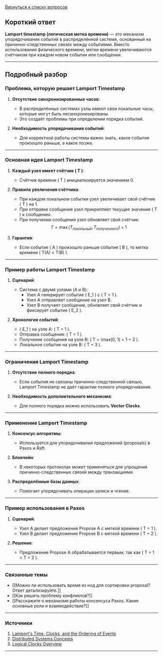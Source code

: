 [Вернуться к списку вопросов](3.%20Список%20вопросов)
## Короткий ответ

**Lamport timestamp (логическая метка времени)** — это механизм упорядочивания событий в распределённой системе, основанный на причинно-следственных связях между событиями. Вместо использования физического времени, метки времени увеличиваются счётчиком при каждом новом событии или сообщении.

---

## Подробный разбор

### Проблема, которую решает Lamport Timestamp

1. **Отсутствие синхронизированных часов**:
   - В распределённых системах узлы имеют свои локальные часы, которые могут быть несинхронизированы.
   - Это создаёт проблемы при определении порядка событий.

2. **Необходимость упорядочивания событий**:
   - Для корректной работы системы важно знать, какое событие произошло раньше, а какое позже.

---

### Основная идея Lamport Timestamp

1. **Каждый узел имеет счётчик \( T \)**:
   - Счётчик времени \( T \) инициализируется значением 0.

2. **Правила увеличения счётчика**:
   - При каждом локальном событии узел увеличивает свой счётчик \( T \) на 1.
   - При отправке сообщения узел прикрепляет текущее значение \( T \) к сообщению.
   - При получении сообщения узел обновляет свой счётчик:
     $$
     T = \max(T_{локальный}, T_{полученного}) + 1
     $$

3. **Гарантия**:
   - Если событие \( A \) произошло раньше события \( B \), то метка времени \( T(A) < T(B) \).

---

### Пример работы Lamport Timestamp

1. **Сценарий**:
   - Система с двумя узлами (A и B):
     - Узел A генерирует событие \( E_1 \) с \( T = 1 \).
     - Узел A отправляет сообщение на узел B.
     - Узел B получает сообщение, обновляет свой счётчик и фиксирует событие \( E_2 \).

2. **Хронология событий**:
   - \( E_1 \) на узле A: \( T = 1 \).
   - Отправка сообщения: \( T = 1 \).
   - Получение сообщения на узле B: \( T = \max(0, 1) + 1 = 2 \).
   - Локальное событие на узле B: \( T = 3 \).

---

### Ограничения Lamport Timestamp

1. **Отсутствие полного порядка**:
   - Если события не связаны причинно-следственной связью, Lamport Timestamp не даёт гарантии полного упорядочивания.

2. **Необходимость дополнительного механизма**:
   - Для полного порядка можно использовать **Vector Clocks**.

---

### Применение Lamport Timestamp

1. **Консенсус алгоритмы**:
   - Используется для упорядочивания предложений (proposals) в Paxos и Raft.

2. **Блокчейн**:
   - В некоторых протоколах может применяться для упрощения причинно-следственных связей между транзакциями.

3. **Распределённые базы данных**:
   - Помогает упорядочивать операции записи и чтения.

---

### Пример использования в Paxos

1. **Сценарий**:
   - Узел A делает предложение Propose A с меткой времени \( T = 1 \).
   - Узел B делает предложение Propose B с меткой времени \( T = 2 \).

2. **Решение**:
   - Предложение Propose A обрабатывается первым, так как \( T = 1 < T = 2 \).

---

### Связанные темы

- [[Можно ли использовать время из нод для сортировки proposal? Ответ детализируйте.]]
- [[Как решить проблему конфликтов?]]
- [[Расскажите о механизме работы консенсуса Paxos. Какие основные роли и взаимодействие?]]

---

### Источники

1. [Lamport's Time, Clocks, and the Ordering of Events](https://lamport.azurewebsites.net/pubs/time-clocks.pdf)
2. [Distributed Systems Concepts](https://distributed-systems.net)
3. [Logical Clocks Overview](https://jepsen.io/)

---